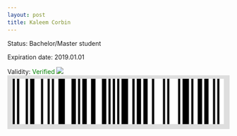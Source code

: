 ```yaml
---
layout: post
title: Kaleem Corbin
---
```


Status: Bachelor/Master student

Expiration date: 2019.01.01

Validity: <font color="green"> Verified</font> 
![](/members/img/Kaleem_Corbin.png)
![](/members/img/bar.png)
